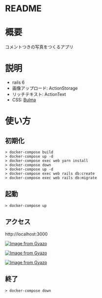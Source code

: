 # README
# 概要
コメントつきの写真をつくるアプリ

# 説明
* rails 6
* 画像アップロード: ActionStorage
* リッチテキスト: ActionText
* CSS: [Bulma](https://bulma.io/)
# 使い方
## 初期化

```
> docker-compose build
> docker-compose up -d
> docker-compose exec web yarn install
> docker-compose down
> docker-compose up -d
> docker-compose exec web rails db:create
> docker-compose exec web rails db:migrate
```

## 起動

```
> docker-compose up
```

## アクセス

http://localhost:3000

[![Image from Gyazo](https://i.gyazo.com/f1e137b46b2cba4e35670f35806fef36.png)](https://gyazo.com/f1e137b46b2cba4e35670f35806fef36)

[![Image from Gyazo](https://i.gyazo.com/d8458116d56d4a08b2fa473f55dbccfa.jpg)](https://gyazo.com/d8458116d56d4a08b2fa473f55dbccfa)

[![Image from Gyazo](https://i.gyazo.com/0557913c4ad4a4f50f19910d09760c8d.gif)](https://gyazo.com/0557913c4ad4a4f50f19910d09760c8d)

## 終了

```
> docker-compose down
```
